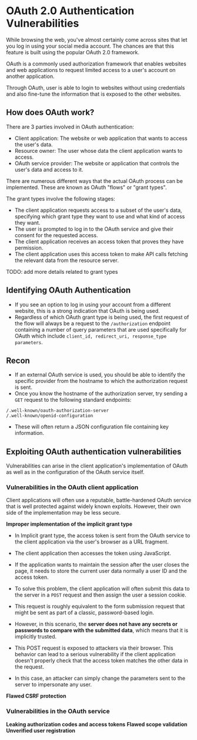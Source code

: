 # OAuth 2.0 Authentication Vulnerabilities

While browsing the web, you've almost certainly come across sites that let you log in using your social media account. The chances are that this feature is built using the popular OAuth 2.0 framework.

OAuth is a commonly used authorization framework that enables websites and web applications to request limited access to a user's account on another application.

Through OAuth, user is able to login to websites without using credentials and also fine-tune the
information that is exposed to the other websites.


## How does OAuth work?

There are 3 parties involved in OAuth authentication:

- Client application: The website or web application that wants to access the user's data.
- Resource owner: The user whose data the client application wants to access.
- OAuth service provider: The website or application that controls the user's data and access to it. 


There are numerous different ways that the actual OAuth process can be implemented. These are known as OAuth "flows" or "grant types". 

The grant types involve the following stages:

- The client application requests access to a subset of the user's data, specifying which grant type they want to use and what kind of access they want.
- The user is prompted to log in to the OAuth service and give their consent for the requested access.
- The client application receives an access token that proves they have permission.
- The client application uses this access token to make API calls fetching the relevant data from the resource server.

TODO: add more details related to grant types

## Identifying OAuth Authentication

- If you see an option to log in using your account from a different website, this is a strong indication that OAuth is being used.
- Regardless of which OAuth grant type is being used, the first request of the flow will always be a request to the `/authorization` endpoint containing a number of query parameters that are used specifically for OAuth which include `client_id, redirect_uri, response_type parameters`. 


## Recon

- If an external OAuth service is used, you should be able to identify the specific provider from the hostname to which the authorization request is sent.
- Once you know the hostname of the authorization server, try sending a `GET` request to the following standard endpoints:

```shell
/.well-known/oauth-authorization-server
/.well-known/openid-configuration
```

- These will often return a JSON configuration file containing key information.

## Exploiting OAuth authentication vulnerabilities

Vulnerabilities can arise in the client application's implementation of OAuth as well as in the configuration of the OAuth service itself.


### Vulnerabilities in the OAuth client application

Client applications will often use a reputable, battle-hardened OAuth service that is well protected against widely known exploits. However, their own side of the implementation may be less secure.


**Improper implementation of the implicit grant type**

- In Implicit grant type, the access token is sent from the OAuth service to the client application via the user's browser as a URL fragment. 
- The client application then accesses the token using JavaScript. 
- If the application wants to maintain the session after the user closes the page, it needs to store the current user data normally a user ID and the access token.

- To solve this problem, the client application will often submit this data to the server in a `POST` request and then assign the user a session cookie.
- This request is roughly equivalent to the form submission request that might be sent as part of a classic, password-based login.
- However, in this scenario, the **server does not have any secrets or passwords to compare with the submitted data**, which means that it is implicitly trusted.

- This POST request is exposed to attackers via their browser. This behavior can lead to a serious vulnerability if the client application doesn't properly check that the access token matches the other data in the request. 
- In this case, an attacker can simply change the parameters sent to the server to impersonate any user.

**Flawed CSRF protection**


### Vulnerabilities in the OAuth service

**Leaking authorization codes and access tokens**
**Flawed scope validation**
**Unverified user registration**